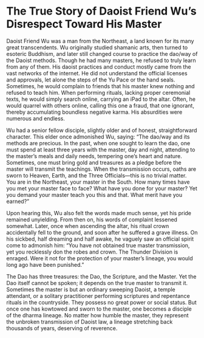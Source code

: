 # The True Story of Daoist Friend Wu’s Disrespect Toward His Master

Daoist Friend Wu was a man from the Northeast, a land known for its many great transcendents. Wu originally studied shamanic arts, then turned to esoteric Buddhism, and later still changed course to practice the dao/way of the Daoist methods. Though he had many masters, he refused to truly learn from any of them. His daoist practices and conduct mostly came from the vast networks of the internet. He did not understand the official licenses and approvals, let alone the steps of the Yu Pace or the hand seals. Sometimes, he would complain to friends that his master knew nothing and refused to teach him. When performing rituals, lacking proper ceremonial texts, he would simply search online, carrying an iPad to the altar. Often, he would quarrel with others online, calling this one a fraud, that one ignorant, thereby accumulating boundless negative karma. His absurdities were numerous and endless.

Wu had a senior fellow disciple, slightly older and of honest, straightforward character. This elder once admonished Wu, saying: “The dao/way and its methods are precious. In the past, when one sought to learn the dao, one must spend at least three years with the master, day and night, attending to the master’s meals and daily needs, tempering one’s heart and nature. Sometimes, one must bring gold and treasures as a pledge before the master will transmit the teachings. When the transmission occurs, oaths are sworn to Heaven, Earth, and the Three Officials—this is no trivial matter. You are in the Northeast, your master in the South. How many times have you met your master face to face? What have you done for your master? Yet you demand your master teach you this and that. What merit have you earned?”

Upon hearing this, Wu also felt the words made much sense, yet his pride remained unyielding. From then on, his words of complaint lessened somewhat. Later, once when ascending the altar, his ritual crown accidentally fell to the ground, and soon after he suffered a grave illness. On his sickbed, half dreaming and half awake, he vaguely saw an official spirit come to admonish him: “You have not obtained true master transmission, yet you recklessly don the robes and crown. The Thunder Division is enraged. Were it not for the protection of your master’s lineage, you would long ago have been punished.”

The Dao has three treasures: the Dao, the Scripture, and the Master. Yet the Dao itself cannot be spoken; it depends on the true master to transmit it. Sometimes the master is but an ordinary sweeping Daoist, a temple attendant, or a solitary practitioner performing scriptures and repentance rituals in the countryside. They possess no great power or social status. But once one has kowtowed and sworn to the master, one becomes a disciple of the dharma lineage. No matter how humble the master, they represent the unbroken transmission of Daoist law, a lineage stretching back thousands of years, deserving of reverence.